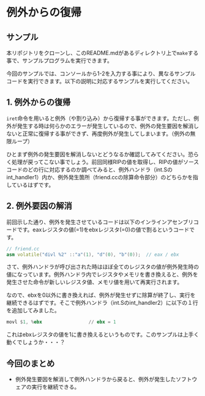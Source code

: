 
# 例外からの復帰

## サンプル
本リポジトリをクローンし、このREADME.mdがあるディレクトリ上で`make`する事で、サンプルプログラムを実行できます。

今回のサンプルでは、コンソールから1-2を入力する事により、異なるサンプルコードを実行できます。以下の説明に対応するサンプルを実行してください。


## 1. 例外からの復帰
`iret`命令を用いると例外（や割り込み）から復帰する事ができます。ただし、例外が発生する時は何らかのエラーが発生しているので、例外の発生要因を解消しないと正常に復帰する事ができず、再度例外が発生してしまいます。（例外の無限ループ）

ひとまず例外の発生要因を解消しないとどうなるか確認してみてください。恐らく処理が戻ってこない事でしょう。前回同様RIPの値を取得し、RIPの値がソースコードのどの行に対応するのか調べてみると、例外ハンドラ（int.Sのint_handler1）内か、例外発生箇所（friend.ccの除算命令部分）のどちらかを指しているはずです。

## 2. 例外要因の解消
前回示した通り、例外を発生させているコードは以下のインラインアセンブリコードです。eaxレジスタの値(=1)をebxレジスタ(=0)の値で割るというコードです。

```cc
// friend.cc
asm volatile("divl %2" ::"a"(1), "d"(0), "b"(0));  // eax / ebx
```

さて、例外ハンドラが呼び出された時はほぼ全てのレジスタの値が例外発生時の値になっています。例外ハンドラ内でレジスタやメモリを書き換えると、例外を発生させた命令が新しいレジスタ値、メモリ値を用いて再実行されます。

なので、ebxを0以外に書き換えれば、例外が発生せずに除算が終了し、実行を継続できるはずです。そこで例外ハンドラ（int.Sのint_handler2）に以下の１行を追加してみました。

```asm
movl $1, %ebx                 // ebx = 1
```
これはebxレジスタの値を1に書き換えるというものです。このサンプルは上手く動くでしょうか・・・？


## 今回のまとめ
- 例外発生要因を解消して例外ハンドラから戻ると、例外が発生したソフトウェアの実行を継続できる。
